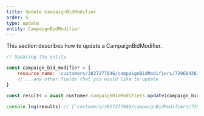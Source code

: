 ```yaml
---
title: Update CampaignBidModifier
order: 5
type: update
entity: CampaignBidModifier
---
```


This section describes how to update a CampaignBidModifier.

```javascript
// Updating the entity

const campaign_bid_modifier = {
    resource_name: 'customers/3827277046/campaignBidModifiers/729684361~8000', // The resource_name is required
    // ...any other fields that you would like to update
}

const results = await customer.campaignBidModifiers.update(campaign_bid_modifier)

console.log(results) // ['customers/3827277046/campaignBidModifiers/729684361~8000']
```
